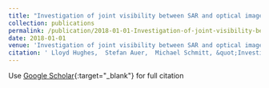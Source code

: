 ```yaml
---
title: "Investigation of joint visibility between SAR and optical images of urban environments"
collection: publications
permalink: /publication/2018-01-01-Investigation-of-joint-visibility-between-SAR-and-optical-images-of-urban-environments
date: 2018-01-01
venue: 'Investigation of joint visibility between SAR and optical images of urban environments'
citation: ' Lloyd Hughes,  Stefan Auer,  Michael Schmitt, &quot;Investigation of joint visibility between SAR and optical images of urban environments.&quot; Investigation of joint visibility between SAR and optical images of urban environments, 2018.'
---
```

Use [Google Scholar](https://scholar.google.com/scholar?q=Investigation+of+joint+visibility+between+SAR+and+optical+images+of+urban+environments){:target="_blank"} for full citation